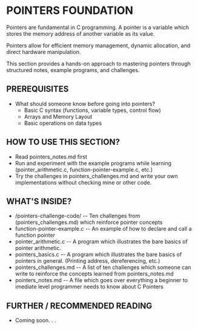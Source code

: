 # POINTERS FOUNDATION 

Pointers are fundamental in C programming. A pointer is a variable which stores the memory address of another variable as its 
value.

Pointers allow for efficient memory management, dynamic allocation, and direct hardware manipulation. 

This section provides a hands-on approach to mastering pointers through structured notes, example programs, and challenges. 


## PREREQUISITES 

- What should someone know before going into pointers? 
    - Basic C syntax (functions, variable types, control flow)
    - Arrays and Memory Layout 
    - Basic operations on data types


## HOW TO USE THIS SECTION? 

- Read pointers_notes.md first 
- Run and experiment with the example programs while learning (pointer_arithmetic.c, function-pointer-example.c, etc.)
- Try the challenges in pointers_challenges.md and write your own implementations without checking mine or other code.


## WHAT'S INSIDE? 

- /pointers-challenge-code/ -- Ten challenges from (pointers_challenges.md) which reinforce pointer concepts
- function-pointer-example.c -- An example of how to declare and call a function pointer 
- pointer_arithmetic.c -- A program which illustrates the bare basics of pointer arithmetic.
- pointers_basics.c -- A program which illustrates the bare basics of pointers in general. (Printing address, dereferencing, etc.)
- pointers_challenges.md -- A list of ten challenges which someone can write to reinforce the concepts learned from pointers_notes.md
- pointers_notes.md -- A file which goes over everything a beginner to imediate level programmer needs to know about C Pointers


## FURTHER / RECOMMENDED READING 

- Coming soon. . .
